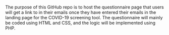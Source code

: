 The purpose of this GitHub repo is to host the questionnaire page that users will get a link to in their emails once they have entered their emails in the landing page for the COVID-19 screening tool.
The questionnaire will mainly be coded using HTML and CSS, and the logic will be implemented using PHP.
